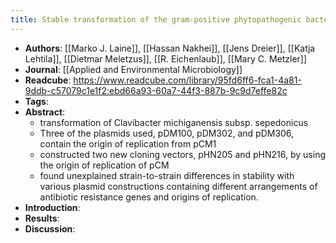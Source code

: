 ```yaml
---
title: Stable transformation of the gram-positive phytopathogenic bacterium Clavibacter michiganensis subsp. sepedonicus with several cloning vectors
---
```


- **Authors**: [[Marko J. Laine]], [[Hassan Nakhei]], [[Jens Dreier]], [[Katja Lehtila]], [[Dietmar Meletzus]], [[R. Eichenlaub]], [[Mary C. Metzler]]
- **Journal**: [[Applied and Environmental Microbiology]]
- **Readcube**: https://www.readcube.com/library/95fd6ff6-fca1-4a81-9ddb-c57079c1e1f2:ebd66a93-60a7-44f3-887b-9c9d7effe82c
- **Tags**:
- **Abstract**:
	- transformation of Clavibacter michiganensis subsp. sepedonicus
	- Three of the plasmids used, pDM100, pDM302, and pDM306, contain the origin of replication from pCM1
	- constructed two new cloning vectors, pHN205 and pHN216, by using the origin of replication of pCM
	- found unexplained strain-to-strain differences in stability with various plasmid constructions containing different arrangements of antibiotic resistance genes and origins of replication.
- **Introduction**:
- **Results**:
- **Discussion**:
